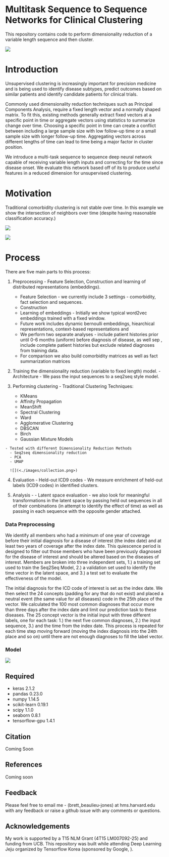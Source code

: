 Multitask Sequence to Sequence Networks for Clinical Clustering
===========================================================

This repository contains code to perform dimensionality reduction of a variable length sequence and then cluster.

![](<./images/workflow.png>)


Introduction
===========================================================

Unsupervised clustering is increasingly important for precision medicine and is being used to identify disease subtypes, predict outcomes based on similar patients and identify candidate patients for clinical trials.

Commonly used dimensionality reduction techniques such as Principal Components Analysis, require a fixed length vector and a normally shaped matrix. To fit this, existing methods generally extract fixed vectors at a specific point in time or aggregate vectors using statistics to summarize change over time. Choosing a specific point in time can create a conflict between including a large sample size with low follow-up time or a small sample size with longer follow-up time. Aggregating vectors across different lengths of time can lead to time being a major factor in cluster position.

We introduce a multi-task sequence to sequence deep neural network capable of receiving variable length inputs and correcting for the time since disease onset. We evaluate this network based off of its to produce useful features in a reduced dimension for unsupervised clustering.

Motivation
===========================================================

Traditional comorbidity clustering is not stable over time. In this example we show the intersection of neighbors over time (despite having reasonable classification accuracy.)

![](<./images/comorbidity_neighbors.png>)

![](<./images/logistic_regression.png>)


Process
===========================================================

There are five main parts to this process:

  1. Preprocessing - Feature Selection, Construction and learning of distributed representations (embeddings).
      - Feature Selection - we currently include 3 settings - comorbidity, fact selection and sequences.
      - Construction
      - Learning of embeddings - Initially we show typical word2vec embeddings trained with a fixed window.
      - Future work includes dynamic bernoulli embeddings, hiearchical representations, context-based representations and
      - We perform two separate analyses -  include patient histories prior until 0-6 months (uniform) before diagnosis of disease, as well sep , include complete patient histories but exclude related diagnoses from training data.
      - For comparison we also build comorbidity matrices as well as fact summarization matrices


  2. Training the dimensionality reduction (variable to fixed length) model.
    - Architecture - We pass the input sequences to a seq2seq style model.


  3. Performing clustering
    - Traditional Clustering Techniques:
      - KMeans
      - Affinity Propagation
      - MeanShift
      - Spectral Clustering
      - Ward
      - Agglomerative Clustering
      - DBSCAN
      - Birch
      - Gaussian Mixture Models

    - Tested with different Dimensionality Reduction Methods
      - Seq2seq dimensionality reduction
      - PCA
      - UMAP

      ![](<./images/collection.png>)

  4. Evaluation
    - Held-out ICD9 codes - We measure enrichment of held-out labels (ICD9 codes) in identified clusters.

  5. Analysis -
    - Latent space evaluation - we also look for meaningful transformations in the latent space by passing held out sequences in all of their combinations (in attempt to identify the effect of time) as well as passing in each sequence with the opposite gender attached.


  ### Data Preprocessing
  We identify all members who had a minimum of one year of coverage before their initial diagnosis for a disease of interest (the index date) and at least two years of coverage after the index date. This quiescence period is designed to filter out those members who have been previously diagnosed for the disease of interest and should be altered based on the diseases of interest. Members are broken into three independent sets, 1.) a training set used to train the Seq2Seq Model, 2.) a validation set used to identify the time vector in the latent space, and 3.) a test set to evaluate the effectiveness of the model.

 The initial diagnosis for the ICD code of interest is set as the index date. We then select the 24 concepts (padding for any that do not exist) and placed a neutral event (the same value for all diseases) code in the 25th place of the vector. We calculated the 100 most common diagnoses that occur more than three days after the index date and limit our prediction task to these diseases. The 25 concept vector is the initial input with three different labels, one for each task: 1.) the next five common diagnoses, 2.) the input sequence, 3.) and the time from the index date. This process is repeated for each time step moving forward (moving the index diagnosis into the 24th place and so on) until there are not enough diagnoses to fill the label vector.

 ### Model

![](<./images/model.png>)

Required
--------
- keras                              2.1.2
- pandas                             0.23.0
- numpy                              1.14.5
- scikit-learn                       0.19.1                   
- scipy                              1.1.0                    
- seaborn                            0.8.1    
- tensorflow-gpu                     1.4.1


Citation
--------
Coming Soon

References
--------
Coming soon

Feedback
--------

Please feel free to email me - (brett_beaulieu-jones) at hms.harvard.edu with any feedback or
raise a github issue with any comments or questions.

Acknowledgements
----------------

My work is supported by a T15 NLM Grant (4T15 LM007092-25) and funding from UCB. This repository was built while attending Deep Learning Jeju organized by Tensorflow Korea (sponsored by Google, ).
